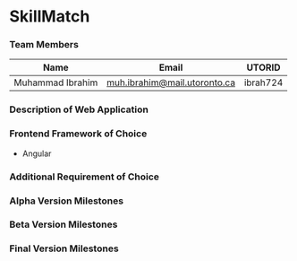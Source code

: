 # SkillMatch

### Team Members
| Name          | Email                         | UTORID      | 
| ------------- | ------------------------------| ----------- |
| Muhammad Ibrahim   | muh.ibrahim@mail.utoronto.ca    |  ibrah724 |

### Description of Web Application

### Frontend Framework of Choice
- Angular
### Additional Requirement of Choice

### Alpha Version Milestones

### Beta Version Milestones

### Final Version Milestones






